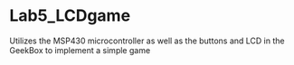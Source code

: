 Lab5_LCDgame
===========

Utilizes the MSP430 microcontroller as well as the buttons and LCD in the GeekBox to implement a simple game
